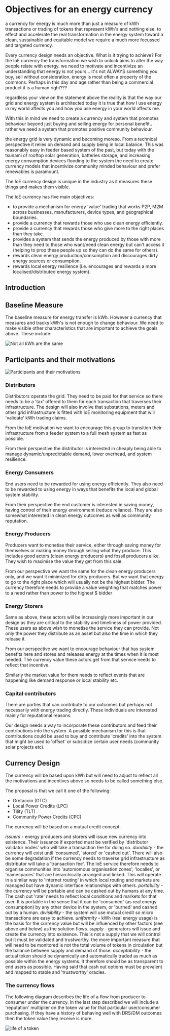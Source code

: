 # Objectives for an energy currency
a currency for energy is much more than just a measure of kWh transactions or trading of tokens that represent kWh's and nothing else.
to effect and accelerate the real transformation in the energy system toward a clean, sustainable and equitable model we require a much more focussed and targeted currency.

Every currency design needs an objective.  What is it trying to achieve?
For the IoE currency the transformation we wish to unlock aims to alter the way people relate with energy.
we need to motivate and incentivize an understanding that energy is not yours... it's not ALWAYS something you buy, sell without consideration.
energy is most often a property of the commons.  Perhaps in this day and age rather than being a commercial product it is a human right???

regardless your view on the statement above the reality is that the way our grid and energy system is architected today it is true that how I use energy in my world affects you and how you use energy in your world affects me.

With this in mind we need to create a currency and system that promotes behaviour beyond just buying and selling energy for personal benefit.. rather we need a system that promotes positive community behaviour.

the energy grid is very dynamic and becoming moreso.  From a technical perspective it relies on demand and supply being in local balance.  This was reasonably easy in feeder based system of the past, but today with the tsunami of rooftop solar generation, batteries storage, and increasing energy consumption devices flooding to the system the need to create currency models that incentivize community minded behaviour and prefer renewables is paramount.

The IoE currency design is unique in the industry as it measures these things and makes them visible.

The IoE currency has five main objectives:
- to provide a mechanism for energy 'value' trading that works P2P, M2M across businesses, manufacturers, device types, and geographical boundaries.
- provide a currency that rewards those who use clean energy efficiently.
- provide a currency that rewards those who give more to the right places than they take.
- provides a system that sends the energy produced by those with more than they need to those who want/need clean energy but can't access it (helping to prop these people up so they can do the same for others).
- rewards clean energy production/consumption and discourages dirty energy sources or consumption.
- rewards local energy resilience (i.e. encourages and rewards a more localised/distributed energy system).

## Introduction

## Baseline Measure
The baseline measure for energy transfer is kWh.  However a currency that measures and tracks kWh's is not enough to change behaviour.
We need to make visible other characteristics that are important to achieve the goals above.
These include:

![Not all kWh are the same](kWh.png)

## Participants and their motivations

![Participants and their motivations](participants.png)
### Distributors
Distributors operate the grid.  They need to be paid for that service so there needs to be a 'tax' offered to them for each transaction that traverses their infrastructure.
The design will also involve that substations, meters and other grid infrastructure is fitted with IoE monitoring equipment that will 'validate' kWh trading claims.

From the IoE motivation we want to encourage this group to transition their infrastructure from a feeder system to a full mesh system as fast as possible.

From their perspective the distributor is interested in cheaply being able to manage dynamic/unpredictable demand, lower overhead, and system resilience.

### Energy Consumers
End users need to be rewarded for using energy efficiently.  They also need to be rewarded to using energy in ways that benefits the local and global system stability.

From their perspective the end customer is interested in saving money, having control of their energy environment (reduce reliance).  They are also somewhat interested in clean energy outcomes as well as community reputation.

### Energy Producers
Producers want to monetise their service, either through saving money for themselves or making money through selling what they produce.
This includes good actors (clean energy producers) and fossil producers alike.  They wish to maximise the value they get from this sale.

From our perspective we want the same for the clean energy producers only, and we want it minimized for dirty producers.   But we want that energy to go to the right place which will usually not be the highest bidder.
The currency therefore needs to provide a value weighting that matches power to a need rather than power to the highest $ bidder

### Energy Storers
Same as above, these actors will be increasingly more important in our design as they are critical to the stability and timeliness of power provided.
These users as above wish to monetise the service they can provide.  Not only the power they distribute as an asset but also the time in which they release it.

From our perspective we want to encourage behaviour that has system benefits here and stores and releases energy at the times when it is most needed.  The currency value these actors get from that service needs to reflect that incentive.

Similarly the market value for them needs to reflect events that are happening like demand response or local stability etc.

### Capital contributors
There are parties that can contribute to our outcomes but perhaps not necessarily with energy trading directly.
These individuals are interested mainly for reputational reasons.

Our design needs a way to incorporate these contributors and feed their contributions into the system.
A possible mechanism for this is that contributions could be used to buy and contribute 'credits' into the system that might be used to 'offset' or subsidize certain user needs (community solar projects etc).

## Currency Design

The currency will be based upon kWh but will need to adjust to reflect all the motivations and incentives above so needs to be called something else.

The proposal is that we call it one of the following:
- Gretacoin (GTC)
- Local Power Credits (LPC)
- Tility (TLT)
- Community Power Credits (CPC)

The currency will be based on a mutual credit concept.

*issuers* - energy producers and storers will issue new currency into existence.  Their issuance if exported must be verified by 'distributor validator nodes' who will take a transaction fee for doing so.
*durability* - the currency will exist until 'consumed', 'stored' or 'cashed out'.  There will also be some degradation if the currency needs to traverse grid infrastructure as distributor will take a 'transaction fee'.  The IoE service therefore needs to organise communities into 'automomous organisation zones', 'localles', or 'namespaces' that are hierarchically arranged and linked.  This will operate in a similar way to 'internet routing' in which local routing and markets are managed but have dynamic interface relationships with others.
*portability* - the currency will be portable and can be cashed out by humans at any time.  The cash out 'rate' needs to reflect local conditions and markets for that user.  It is portable in the sense that it can be 'consumed' (as real energy consumption) by any other device in the system, or 'burned' and cashed out by a human.
*divisibility* - the system will use mutual credit so micro transactions are easy to achieve.
*uniformity* - kWh (real energy usage) is the basis for the currency value but will be influenced by other factors (see above and below) as the solution flows.
*supply* - generators will issue and create the currency into existence.  This is not a supply that we will control but it must be validated and trustworthy.  the more important measure that will need to be monitored is not the total volume of tokens in circulation but the balance between supply and demand of those.
*acceptability* - the actual token should be dynamically and automatically traded as much as possible within the energy systems.  It therefore should be as transparent to end users as possible.  Having said that cash out options must be prevalent and mapped to stable and 'trustworthy' oracles.

### The currency flows
The following diagram describes the life of a flow from producer to consumer under the currency.
In the last step described we will include a 'reputation' multiplier on the token value for that particular user/consumer purchasing.  If they have a history of behaving well with DRS/DM outcomes then the token value they receive is more.

![life of a token](lifeofatoken.png)
